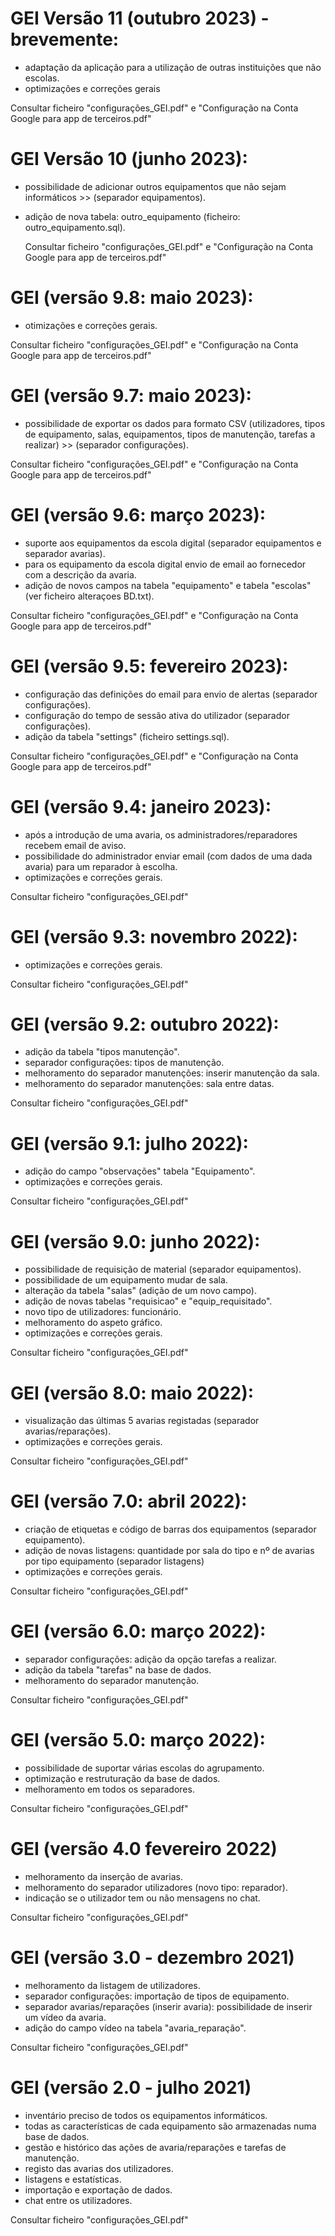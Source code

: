 # GEI Versão 11 (outubro 2023) - brevemente:
- adaptação da aplicação para a utilização de outras instituições que não escolas.
- optimizações e correções gerais

Consultar ficheiro "configurações_GEI.pdf" e "Configuração na Conta Google para app de terceiros.pdf"


# GEI Versão 10 (junho 2023):
- possibilidade de adicionar outros equipamentos que não sejam informáticos >> (separador equipamentos).
- adição de nova tabela: outro_equipamento (ficheiro: outro_equipamento.sql).

  Consultar ficheiro "configurações_GEI.pdf" e "Configuração na Conta Google para app de terceiros.pdf"


# GEI (versão 9.8: maio 2023):
  - otimizações e correções gerais.
  
Consultar ficheiro "configurações_GEI.pdf" e "Configuração na Conta Google para app de terceiros.pdf"

# GEI (versão 9.7: maio 2023):
  - possibilidade de exportar os dados para formato CSV (utilizadores, tipos de equipamento, salas, equipamentos, tipos de manutenção, tarefas a realizar) >> (separador configurações).
  
Consultar ficheiro "configurações_GEI.pdf" e "Configuração na Conta Google para app de terceiros.pdf"

# GEI (versão 9.6: março 2023):
  - suporte aos equipamentos da escola digital (separador equipamentos e separador avarias).
  - para os equipamento da escola digital envio de email ao fornecedor com a descrição da avaria.
  - adição de novos campos na tabela "equipamento" e tabela "escolas" (ver ficheiro alteraçoes BD.txt).
 
Consultar ficheiro "configurações_GEI.pdf" e "Configuração na Conta Google para app de terceiros.pdf"

# GEI (versão 9.5: fevereiro 2023):
   - configuração das definições do email para envio de alertas (separador configurações).
   - configuração do tempo de sessão ativa do utilizador (separador configurações).
   - adição da tabela "settings" (ficheiro settings.sql).
 
Consultar ficheiro "configurações_GEI.pdf" e "Configuração na Conta Google para app de terceiros.pdf"

# GEI (versão 9.4: janeiro 2023):
  - após a introdução de uma avaria, os administradores/reparadores recebem email de aviso.
  - possibilidade do administrador enviar email (com dados de uma dada avaria) para um reparador à escolha.
  - optimizações e correções gerais.

Consultar ficheiro "configurações_GEI.pdf"
  

# GEI (versão 9.3: novembro 2022):
- optimizações e correções gerais.

Consultar ficheiro "configurações_GEI.pdf"


# GEI (versão 9.2: outubro 2022):
- adição da tabela "tipos manutenção".
- separador configurações: tipos de manutenção.
- melhoramento do separador manutenções: inserir manutenção da sala.
- melhoramento do separador manutenções: sala entre datas.

Consultar ficheiro "configurações_GEI.pdf"


# GEI (versão 9.1: julho 2022):
- adição do campo "observações" tabela "Equipamento".
- optimizações e correções gerais.

Consultar ficheiro "configurações_GEI.pdf"

# GEI (versão 9.0: junho 2022):
- possibilidade de requisição de material (separador equipamentos).
- possibilidade de um equipamento mudar de sala.
- alteração da tabela "salas" (adição de um novo campo).
- adição de novas tabelas "requisicao" e "equip_requisitado".
- novo tipo de utilizadores: funcionário.
- melhoramento do aspeto gráfico.
- optimizações e correções gerais.

Consultar ficheiro "configurações_GEI.pdf"

# GEI (versão 8.0: maio 2022):
- visualização das últimas 5 avarias registadas (separador avarias/reparações).
- optimizações e correções gerais.

Consultar ficheiro "configurações_GEI.pdf"

# GEI (versão 7.0: abril 2022):
- criação de etiquetas e código de barras dos equipamentos (separador equipamento).
- adição de novas listagens: quantidade por sala do tipo e nº de avarias por tipo equipamento (separador listagens)
- optimizações e correções gerais.

Consultar ficheiro "configurações_GEI.pdf"

# GEI (versão 6.0: março 2022):
- separador configurações: adição da opção tarefas a realizar.
- adição da tabela "tarefas" na base de dados.
- melhoramento do separador manutenção.

Consultar ficheiro "configurações_GEI.pdf"

# GEI (versão 5.0: março 2022):
- possibilidade de suportar várias escolas do agrupamento.
- optimização e restruturação da base de dados.
- melhoramento em todos os separadores.

Consultar ficheiro "configurações_GEI.pdf"

# GEI (versão 4.0 fevereiro 2022)
  - melhoramento da inserção de avarias.
  - melhoramento do separador utilizadores (novo tipo: reparador).
  - indicação se o utilizador tem ou não mensagens no chat.
  
Consultar ficheiro "configurações_GEI.pdf"


# GEI (versão 3.0 - dezembro 2021) 
  - melhoramento da listagem de utilizadores.
  - separador configurações: importação de tipos de equipamento.
  - separador avarias/reparações (inserir avaria): possibilidade de inserir um vídeo da avaria.
  - adição do campo vídeo na tabela "avaria_reparação".
  
 Consultar ficheiro "configurações_GEI.pdf"


# GEI (versão 2.0 - julho 2021)
- inventário preciso de todos os equipamentos informáticos.
- todas as características de cada equipamento são armazenadas numa base de dados.
- gestão e histórico das ações de avaria/reparações e tarefas de manutenção.
- registo das avarias dos utilizadores.
- listagens e estatísticas.
- importação e exportação de dados. 
- chat entre os utilizadores.

Consultar ficheiro "configurações_GEI.pdf"
